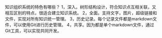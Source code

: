 
知识组织系统的特色有哪些？
1，深入。树形结构设计，符合知识点互相关联，又相互区别的特点，很适合建立知识系统。
2，全面。支持文字，图片，超级链接和文件，实现对所有知识统一管理。
3，历史记录。每个记录文件都是markdown文件，可以使用Git进行历史管理。
4，共享。因为都是单个markdown文件，通过Git工具，可以实现共同开发。



